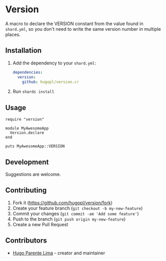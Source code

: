 # Version

A macro to declare the VERSION constant from the value found in `shard.yml`, so you don't need to write the same version number in multiple places.

## Installation

1. Add the dependency to your `shard.yml`:

   ```yaml
   dependencies:
     version:
       github: hugopl/version.cr
   ```

2. Run `shards install`

## Usage


```crystal
require "version"

module MyAwesomeApp
  Version.declare
end

puts MyAwesomeApp::VERSION
```

## Development

Suggestions are welcome.

## Contributing

1. Fork it (<https://github.com/hugopl/version/fork>)
2. Create your feature branch (`git checkout -b my-new-feature`)
3. Commit your changes (`git commit -am 'Add some feature'`)
4. Push to the branch (`git push origin my-new-feature`)
5. Create a new Pull Request

## Contributors

- [Hugo Parente Lima](https://github.com/hugopl) - creator and maintainer
